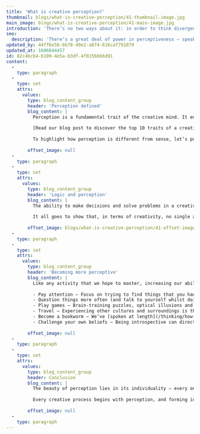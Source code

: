 ```yaml
---
title: 'What is creative perception?'
thumbnail: blogs/what-is-creative-perception/41-thumbnail-image.jpg
main_image: blogs/what-is-creative-perception/41-main-image.jpg
introduction: 'There’s no two ways about it: in order to think divergently and come up with innovative ideas, you need to be perceptive. But what exactly is perception, how does it affect creativity and, most importantly, how can we improve our ability to perceive?'
seo:
  description: 'There’s a great deal of power in perceptiveness – speak to our team today on 01253 297900 to start harnessing it.'
updated_by: 44ff6e56-6b78-49e2-a074-616caf791879
updated_at: 1606844457
id: 82c46cb4-6109-4e5a-b3df-4f0156b66d91
content:
  -
    type: paragraph
  -
    type: set
    attrs:
      values:
        type: blog_content_group
        header: 'Perception defined'
        blog_content: |
          Perception is a fundamental trait of the creative mind. It enables us to interpret ideas differently to others, offering insight into fresh perspectives and possibilities. You might have noticed how we referred to ‘the creative mind’, as opposed to sight or hearing (or any of the other senses, for that matter). That’s because perception is an action carried out by the brain in response to a stimulus. Neural signals from light, for example, are processed within the brain, allowing us to form a judgement or understanding based on our mental state of mind.
          
          [Read our blog post to discover the top 10 traits of a creative personality.](/thinking/does-the-creative-personality-exist/)
          
          To highlight how perception is different from sense, let’s put things into practice: try observing an object in your field of vision. Now ask yourself: “What do I see?”, followed by “What are my perceptions about this item?”. How does the object make you feel? Does it make you think of something you experienced in the past? What else could it be used for other than its main purpose? Notice how perception requires much deeper insight. You experience things with your senses and perceive things with your mind.
          
        offset_image: null
  -
    type: paragraph
  -
    type: set
    attrs:
      values:
        type: blog_content_group
        header: 'Logic and perception'
        blog_content: |
          The ability to make decisions and solve problems in a creative manner relies on a combination of perception and logic. Whereas logic is a heavily proof-based concept which focuses on reasoning, perception relates to our ability to interpret what we experience. Since we all interpret things in our own individual way, perception can often make us vulnerable to bias, or in other words, ‘seeing what we want to see’. This could be viewed as both an advantage and a disadvantage – whilst those who are able to fully apply logical thinking may well be able to judge things dispassionately, creativity isn’t always about ignoring the emotions.
          
          It all goes to show that, in terms of creativity, no single approach is necessarily the correct one, and each is based on our individual personalities which are, in turn, shaped by our experiences and emotional state. When we perceive, we make links between ideas and concepts based on our prior knowledge and beliefs. As a result, everyone perceives things in their own unique way – it’s not a case of right or wrong. 
          
        offset_image: blogs/what-is-creative-perception/41-offset-image.jpg
  -
    type: paragraph
  -
    type: set
    attrs:
      values:
        type: blog_content_group
        header: 'Becoming more perceptive'
        blog_content: |
          Like any activity that we hope to master, increasing our ability to perceive is a matter of practice. So, what are some key aspects we can work on?
          
          - Pay attention – Focus on trying to find things that you hadn’t noticed before. Try listening to your favourite song, for example. Close your eyes, concentrate, and see if you can identify something new (perhaps an instrument that you hadn’t heard before). You might find yourself surprised by what your mind has filtered out in the past.
          - Question things more often (and talk to yourself whilst doing so) – Becoming more inquisitive can be a great way of broadening your thought process. Don’t just ask what is, but question what is not. Find the missing link. Think ‘would’, ‘could’ and ‘should’, and you’ll be exploring alternative possibilities within no time.
          - Play games – Brain-training puzzles, optical illusions and even video games can improve the way in which you interpret things intuitively. Whilst we’d steer clear of spending the whole day playing Fortnite, a little virtual problem solving mixed with escapism is not always a bad thing. 
          - Travel – Experiencing other cultures and surroundings is the perfect way to gain a fresh sense of perspective. Embrace new environments, broaden your mind and expose yourself to different experiences – it might completely change the way you perceive things.
          - Become a bookworm – We’ve [spoken at length](/thinking/how-reading-can-boost-creativity/) about how reading can boost creativity. Just one line from a book can change how you perceive the world around you – try reading something you wouldn’t normally opt for and open yourself up to fresh insights.
          - Challenge your own beliefs – Being introspective can directly affect how you perceive things. Try looking at your own principles, values and assumptions. You don’t necessarily have to change what you believe, but considering how others see the world differently to you can help you appreciate the concept of perception more.
          
        offset_image: null
  -
    type: paragraph
  -
    type: set
    attrs:
      values:
        type: blog_content_group
        header: Conclusion
        blog_content: |
          The beauty of perception lies in its individuality – every one of us is able to interpret things differently to the next person. Equally positive is the multitude of ways by which we can practice improving our ability to perceive, something which can mean only good things for creativity levels in the long run. Best get to it, then – practice makes perceptive, after all... 
          
          Every creative process begins with perception, and forming ideas within your mind is the purest, most basic form of creativity. There’s a great deal of power in perceptiveness – [speak to our team today](/contact) to start harnessing it.
          
        offset_image: null
  -
    type: paragraph
---
```

